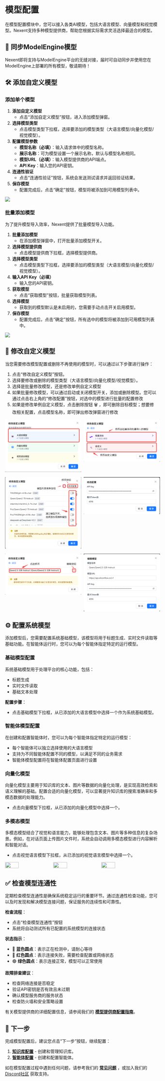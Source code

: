 # 模型配置

在模型配置模块中，您可以接入各类AI模型，包括大语言模型、向量模型和视觉模型。Nexent支持多种模型提供商，帮助您根据实际需求灵活选择最适合的模型。

## 🔄 同步ModelEngine模型

Nexent即将支持与ModelEngine平台的无缝对接，届时可自动同步并使用您在ModelEngine上部署的所有模型，敬请期待！

## 🛠️ 添加自定义模型

### 添加单个模型

1. **添加自定义模型**
   - 点击“添加自定义模型”按钮，进入添加模型弹窗。
2. **选择模型类型**
   - 点击模型类型下拉框，选择要添加的模型类型（大语言模型/向量化模型/视觉模型）。
3. **配置模型参数**
   - **模型名称（必填）**：输入请求体中的模型名称。
   - **展示名称**：可为模型设置一个展示名称，默认与模型名称相同。
   - **模型URL（必填）**：输入模型提供商的API端点。
   - **API Key**：输入您的API密钥。
4. **连通性验证**
   - 点击“连通性验证”按钮，系统会发送测试请求并返回验证结果。
5. **保存模型**
   - 配置完成后，点击“确定”按钮，模型将被添加到可用模型列表中。
<div style="display: flex; justify-content: left;">
  <img src="./assets/model/add-model.png" style="width: 50%; height: auto;" />
</div>

### 批量添加模型

为了提升模型导入效率，Nexent提供了批量模型导入功能。

1. **批量添加模型**
   - 在添加模型弹窗中，打开批量添加模型开关。
4. **选择模型提供商**
   - 点击模型提供商下拉框，选择模型提供商。
3. **选择模型类型**
   - 点击模型类型下拉框，选择要添加的模型类型（大语言模型/向量化模型/视觉模型）。
4. **输入API Key（必填）**
   - 输入您的API密钥。
5. **获取模型**
   - 点击“获取模型”按钮，批量获取模型列表。
6. **选择模型**
   - 获取到的模型默认是未启用的，您需要手动点击开关启用模型。
7. **保存模型**
   - 配置完成后，点击“确定”按钮，所有选中的模型将被添加到可用模型列表中。

<div style="display: flex; justify-content: left;">
  <img src="./assets/model/add-model-batch.png" style="width: 50%; height: auto;" />
</div>

## 🔧 修改自定义模型
当您需要修改模型配置或删除不再使用的模型时，可以通过以下步骤进行操作：

1. 点击“修改自定义模型”按钮。
2. 选择要修改或删除的模型类型（大语言模型/向量化模型/视觉模型）。
3. 选择是批量修改模型，还是修改单例自定义模型
4. 如果批量修改模型，可以通过启动或关闭模型开关，添加或删除模型。您可以通过点击右上角的“修改配置”按钮，对选中的模型进行批量的配置修改
5. 如果是修改单例自定义模型，点击删除按钮 🗑️ ，即可删除目标模型；想要修改相关配置，点击模型名称，即可弹出修改弹窗进行修改
<div style="display: flex; gap: 8px;">
  <img src="./assets/model/edit-model-1.png" style="width: 50%; height: 100%;" />
  <img src="./assets/model/edit-model-2.png" style="width: 50%; height: 80%;" />
</div>
<br>
<div style="display: flex; gap: 8px;">
  <img src="./assets/model/edit-model-3.png" style="width: 50%; height: 100%;" />
  <img src="./assets/model/edit-model-4.png" style="width: 50%; height: 80%;" />
</div>
<br>
<div style="display: flex; gap: 8px;">
  <img src="./assets/model/edit-model-5.png" style="width: 50%; height: 100%;" />
  <img src="./assets/model/edit-model-6.png" style="width: 50%; height: 80%;" />
</div>

## ⚙️ 配置系统模型

添加模型后，您需要配置系统基础模型，该模型将用于标题生成、实时文件读取等基础功能。在智能体运行时，您可以为每个智能体指定特定的运行模型。

### 基础模型配置
系统基础模型用于处理平台的核心功能，包括：
- 标题生成
- 实时文件读取
- 基础文本处理

**配置步骤**：
- 点击基础模型下拉框，从已添加的大语言模型中选择一个作为系统基础模型。

### 智能体模型配置
在创建和配置智能体时，您可以为每个智能体指定特定的运行模型：
- 每个智能体可以独立选择使用的大语言模型
- 支持为不同智能体配置不同的模型，以满足不同的业务需求
- 智能体模型配置将在智能体配置页面进行设置

### 向量化模型
向量化模型主要用于知识库的文本、图片等数据的向量化处理，是实现高效检索和语义理解的基础。配置合适的向量化模型，可以显著提升知识库的搜索准确率和多模态数据的处理能力。
- 点击向量模型下拉框，从已添加的向量化模型中选择一个。

### 多模态模型
多模态模型结合了视觉和语言能力，能够处理包含文本、图片等多种信息的复杂场景。例如，在对话页面上传图片文件时，系统会自动调用多模态模型进行内容解析和智能对话。
- 点击视觉语言模型下拉框，从已添加的视觉语言模型中选择一个。


<div style="display: flex; gap: 8px;">
  <img src="./assets/model/select-model-1.png" style="width: 30%; height: 100%;" />
  <img src="./assets/model/select-model-2.png" style="width: 30%; height: 100%;" />
  <img src="./assets/model/select-model-3.png" style="width: 30%; height: 100%;" />
</div>

## ✅ 检查模型连通性

定期检查模型连通性是确保系统稳定运行的重要环节。通过连通性检查功能，您可以及时发现和解决模型连接问题，保证服务的连续性和可靠性。

**检查流程**：
- 点击“检查模型连通性”按钮
- 系统将自动测试所有已配置的系统模型的连接状态

**状态指示**：
- 🔵 **蓝色圆点**：表示正在检测中，请耐心等待
- 🔴 **红色圆点**：表示连接失败，需要检查配置或网络状态
- 🟢 **绿色圆点**：表示连接正常，模型可以正常使用

**故障排查建议**：
- 检查网络连接是否稳定
- 验证API密钥是否有效且未过期
- 确认模型服务商的服务状态
- 检查防火墙和安全策略设置

有关模型提供商的详细配置信息，请参阅我们的 **[模型提供商配置指南](../getting-started/model-providers)**。

## 🚀 下一步

完成模型配置后，建议您点击“下一步”按钮，继续配置：
1. **[知识库配置](./knowledge-base-configuration)** - 创建和管理知识库。
2. **[智能体配置](./agent-configuration)** - 创建和配置智能体。

如在模型配置过程中遇到任何问题，请参考我们的 **[常见问题](../getting-started/faq)** ，或加入我们的 [Discord社区](https://discord.gg/tb5H3S3wyv) 获取支持。 